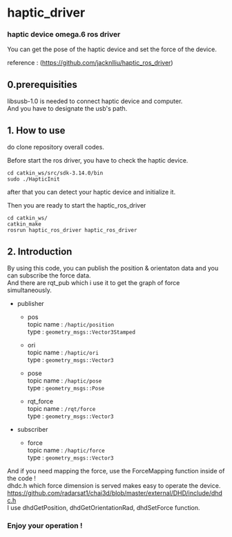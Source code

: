 # haptic_driver
### haptic device omega.6 ros driver
You can get the pose of the haptic device and set the force of the device.       

reference : (https://github.com/jacknlliu/haptic_ros_driver) 

## 0.prerequisities
libsusb-1.0 is needed to connect haptic device and computer.           
And you have to designate the usb's path.

## 1. How to use
do clone repository overall codes.         

Before start the ros driver, you have to check the haptic device. 

```linux
cd catkin_ws/src/sdk-3.14.0/bin
sudo ./HapticInit
```

after that you can detect your haptic device and initialize it.

Then you are ready to start the haptic_ros_driver

```linux
cd catkin_ws/
catkin_make
rosrun haptic_ros_driver haptic_ros_driver
```
## 2. Introduction
By using this code, you can publish the position & orientaton data and you can subscribe the force data.       
And there are rqt_pub which i use it to get the graph of force simultaneously.       
* publisher
  * pos        
  topic name : ```/haptic/position```        
  type : ```geometry_msgs::Vector3Stamped```
  
  * ori          
  topic name : ```/haptic/ori```        
  type : ```geometry_msgs::Vector3```
  
  * pose        
  topic name : ```/haptic/pose```         
  type : ```geometry_msgs::Pose```
  
  * rqt_force        
  topic name : ```/rqt/force```         
  type : ```geometry_msgs::Vector3```

* subscriber
  * force        
  topic name : ```/haptic/force```          
  type : ```geometry_msgs::Vector3```          
         
And if you need mapping the force, use the ForceMapping function inside of the code !        
dhdc.h which force dimension is served makes easy to operate the device. https://github.com/radarsat1/chai3d/blob/master/external/DHD/include/dhdc.h      
I use dhdGetPosition, dhdGetOrientationRad, dhdSetForce function. 
         

### Enjoy your operation !
